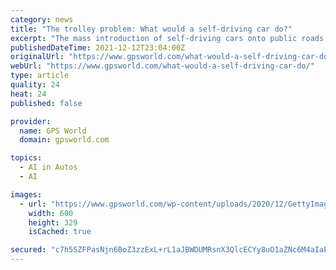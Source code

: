 ```yaml
---
category: news
title: "The trolley problem: What would a self-driving car do?"
excerpt: "The mass introduction of self-driving cars onto public roads will require overcoming ethical challenges. As a society, we will have to agree on a uniform set of ethical codes."
publishedDateTime: 2021-12-12T23:04:00Z
originalUrl: "https://www.gpsworld.com/what-would-a-self-driving-car-do/"
webUrl: "https://www.gpsworld.com/what-would-a-self-driving-car-do/"
type: article
quality: 24
heat: 24
published: false

provider:
  name: GPS World
  domain: gpsworld.com

topics:
  - AI in Autos
  - AI

images:
  - url: "https://www.gpsworld.com/wp-content/uploads/2020/12/GettyImages-913581100-cardash-autonomous_W.jpg"
    width: 600
    height: 329
    isCached: true

secured: "c7h5SZFPasNjn6BoZ3zzExL+rL1aJBWDUMRsnX3QlcECYy8uO1aZNc6M4aIaP7k0/iYEaRYmkFShZa2OpRXGlS0c5IezJM5chJV1T5C8BM1FGNHlwL++6odzXDL7YTec3HIUT3OWRCzyVswPQkqw4xKN22U13fBs3uvp0gXLB0EAK8ugbvsawpTTxmE3Y65rrH2IEt0usOB2XqTfIwwYyHvbm6ac94VYslgIgP0XAUhe8299CnmF9UvL84fVJUukbRdv+bBydtopKxDMX293ENDjDwFyRnX3kZsJhO5x/R5QngisyUlCMLhzojdFUAMGtqqWJjE/1gb4wJ7YU1c6gpCTrosOid7i3KRpVJN6x6o=;LjvbOFPRtoiJb/ua/0Rnjw=="
---
```


